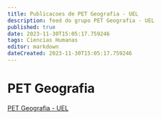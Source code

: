 ```yaml
---
title: Publicacoes de PET Geografia - UEL 
description: feed do grupo PET Geografia - UEL
published: true
date: 2023-11-30T15:05:17.759246
tags: Ciencias Humanas
editor: markdown
dateCreated: 2023-11-30T15:05:17.759246
---
```


# PET Geografia
[PET Geografia - UEL](/grupo/286PETGeografiaUEL)
